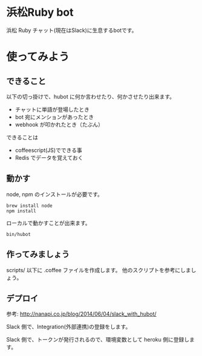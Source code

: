 # 浜松Ruby bot

浜松 Ruby チャット(現在はSlack)に生息するbotです。

# 使ってみよう

## できること

以下の切っ掛けで、hubot に何か言わせたり、何かさせたり出来ます。

- チャットに単語が登場したとき
- bot 宛にメンションがあったとき
- webhook が叩かれたとき（たぶん）

できることは

- coffeescript(JS)でできる事
- Redis でデータを覚えておく

## 動かす

node, npm のインストールが必要です。

```
brew install node
npm install
```

ローカルで動かすことが出来ます。

    bin/hubot

## 作ってみましょう

scripts/ 以下に .coffee ファイルを作成します。
他のスクリプトを参考にしましょう。

## デプロイ

参考:
http://nanapi.co.jp/blog/2014/06/04/slack_with_hubot/

Slack 側で、Integration(外部連携)の登録をします。

Slack 側で、トークンが発行されるので、環境変数として heroku 側に登録します。
